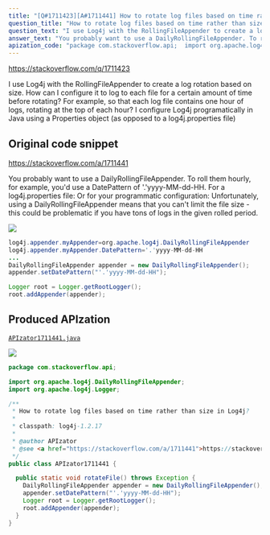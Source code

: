 ```yaml
---
title: "[Q#1711423][A#1711441] How to rotate log files based on time rather than size in Log4j?"
question_title: "How to rotate log files based on time rather than size in Log4j?"
question_text: "I use Log4j with the RollingFileAppender to create a log rotation based on size. How can I configure it to log to each file for a certain amount of time before rotating? For example, so that each log file contains one hour of logs, rotating at the top of each hour? I configure Log4j programatically in Java using a Properties object (as opposed to a log4j.properties file)"
answer_text: "You probably want to use a DailyRollingFileAppender. To roll them hourly, for example, you'd use a DatePattern of '.'yyyy-MM-dd-HH. For a log4j.properties file: Or for your programmatic configuration: Unfortunately, using a DailyRollingFileAppender means that you can't limit the file size - this could be problematic if you have tons of logs in the given rolled period."
apization_code: "package com.stackoverflow.api;  import org.apache.log4j.DailyRollingFileAppender; import org.apache.log4j.Logger;  /**  * How to rotate log files based on time rather than size in Log4j?  *  * classpath: log4j-1.2.17  *  * @author APIzator  * @see <a href=\"https://stackoverflow.com/a/1711441\">https://stackoverflow.com/a/1711441</a>  */ public class APIzator1711441 {    public static void rotateFile() throws Exception {     DailyRollingFileAppender appender = new DailyRollingFileAppender();     appender.setDatePattern(\"'.'yyyy-MM-dd-HH\");     Logger root = Logger.getRootLogger();     root.addAppender(appender);   } }"
---
```


https://stackoverflow.com/q/1711423

I use Log4j with the RollingFileAppender to create a log rotation based on size.
How can I configure it to log to each file for a certain amount of time before rotating?
For example, so that each log file contains one hour of logs, rotating at the top of each hour?
I configure Log4j programatically in Java using a Properties object (as opposed to a log4j.properties file)



## Original code snippet

https://stackoverflow.com/a/1711441

You probably want to use a DailyRollingFileAppender. To roll them hourly, for example, you&#x27;d use a DatePattern of &#x27;.&#x27;yyyy-MM-dd-HH. For a log4j.properties file:
Or for your programmatic configuration:
Unfortunately, using a DailyRollingFileAppender means that you can&#x27;t limit the file size - this could be problematic if you have tons of logs in the given rolled period.

<div class="code-logo"><img src="/stackoverflow.png" /></div>

```java
log4j.appender.myAppender=org.apache.log4j.DailyRollingFileAppender
log4j.appender.myAppender.DatePattern='.'yyyy-MM-dd-HH
...
DailyRollingFileAppender appender = new DailyRollingFileAppender();
appender.setDatePattern("'.'yyyy-MM-dd-HH");

Logger root = Logger.getRootLogger();
root.addAppender(appender);
```

## Produced APIzation

[`APIzator1711441.java`](https://github.com/pasqualesalza/apization-temp/raw/main/data/search/APIzator1711441.java)

<div class="code-logo"><img src="/apizator.png" /></div>

```java
package com.stackoverflow.api;

import org.apache.log4j.DailyRollingFileAppender;
import org.apache.log4j.Logger;

/**
 * How to rotate log files based on time rather than size in Log4j?
 *
 * classpath: log4j-1.2.17
 *
 * @author APIzator
 * @see <a href="https://stackoverflow.com/a/1711441">https://stackoverflow.com/a/1711441</a>
 */
public class APIzator1711441 {

  public static void rotateFile() throws Exception {
    DailyRollingFileAppender appender = new DailyRollingFileAppender();
    appender.setDatePattern("'.'yyyy-MM-dd-HH");
    Logger root = Logger.getRootLogger();
    root.addAppender(appender);
  }
}

```